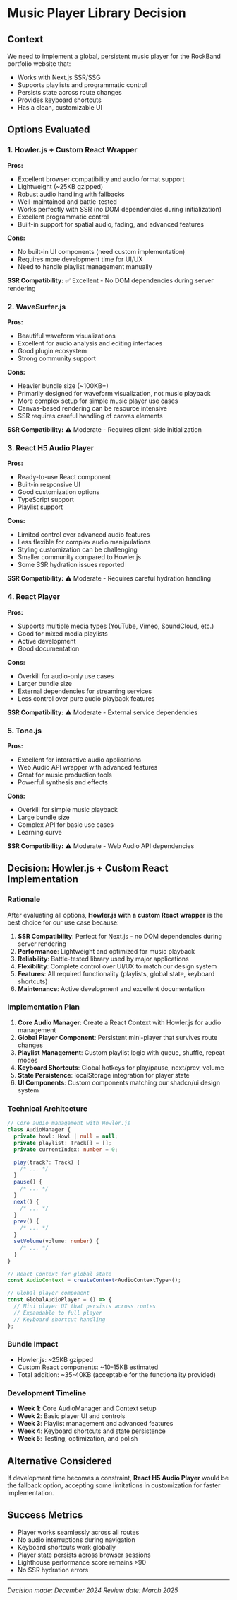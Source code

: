# Music Player Library Decision

## Context

We need to implement a global, persistent music player for the RockBand portfolio website that:

- Works with Next.js SSR/SSG
- Supports playlists and programmatic control
- Persists state across route changes
- Provides keyboard shortcuts
- Has a clean, customizable UI

## Options Evaluated

### 1. Howler.js + Custom React Wrapper

**Pros:**

- Excellent browser compatibility and audio format support
- Lightweight (~25KB gzipped)
- Robust audio handling with fallbacks
- Well-maintained and battle-tested
- Works perfectly with SSR (no DOM dependencies during initialization)
- Excellent programmatic control
- Built-in support for spatial audio, fading, and advanced features

**Cons:**

- No built-in UI components (need custom implementation)
- Requires more development time for UI/UX
- Need to handle playlist management manually

**SSR Compatibility:** ✅ Excellent - No DOM dependencies during server rendering

### 2. WaveSurfer.js

**Pros:**

- Beautiful waveform visualizations
- Excellent for audio analysis and editing interfaces
- Good plugin ecosystem
- Strong community support

**Cons:**

- Heavier bundle size (~100KB+)
- Primarily designed for waveform visualization, not music playback
- More complex setup for simple music player use cases
- Canvas-based rendering can be resource intensive
- SSR requires careful handling of canvas elements

**SSR Compatibility:** ⚠️ Moderate - Requires client-side initialization

### 3. React H5 Audio Player

**Pros:**

- Ready-to-use React component
- Built-in responsive UI
- Good customization options
- TypeScript support
- Playlist support

**Cons:**

- Limited control over advanced audio features
- Less flexible for complex audio manipulations
- Styling customization can be challenging
- Smaller community compared to Howler.js
- Some SSR hydration issues reported

**SSR Compatibility:** ⚠️ Moderate - Requires careful hydration handling

### 4. React Player

**Pros:**

- Supports multiple media types (YouTube, Vimeo, SoundCloud, etc.)
- Good for mixed media playlists
- Active development
- Good documentation

**Cons:**

- Overkill for audio-only use cases
- Larger bundle size
- External dependencies for streaming services
- Less control over pure audio playback features

**SSR Compatibility:** ⚠️ Moderate - External service dependencies

### 5. Tone.js

**Pros:**

- Excellent for interactive audio applications
- Web Audio API wrapper with advanced features
- Great for music production tools
- Powerful synthesis and effects

**Cons:**

- Overkill for simple music playback
- Large bundle size
- Complex API for basic use cases
- Learning curve

**SSR Compatibility:** ⚠️ Moderate - Web Audio API dependencies

## Decision: Howler.js + Custom React Implementation

### Rationale

After evaluating all options, **Howler.js with a custom React wrapper** is the best choice for our use case because:

1. **SSR Compatibility**: Perfect for Next.js - no DOM dependencies during server rendering
2. **Performance**: Lightweight and optimized for music playback
3. **Reliability**: Battle-tested library used by major applications
4. **Flexibility**: Complete control over UI/UX to match our design system
5. **Features**: All required functionality (playlists, global state, keyboard shortcuts)
6. **Maintenance**: Active development and excellent documentation

### Implementation Plan

1. **Core Audio Manager**: Create a React Context with Howler.js for audio management
2. **Global Player Component**: Persistent mini-player that survives route changes
3. **Playlist Management**: Custom playlist logic with queue, shuffle, repeat modes
4. **Keyboard Shortcuts**: Global hotkeys for play/pause, next/prev, volume
5. **State Persistence**: localStorage integration for player state
6. **UI Components**: Custom components matching our shadcn/ui design system

### Technical Architecture

```typescript
// Core audio management with Howler.js
class AudioManager {
  private howl: Howl | null = null;
  private playlist: Track[] = [];
  private currentIndex: number = 0;

  play(track?: Track) {
    /* ... */
  }
  pause() {
    /* ... */
  }
  next() {
    /* ... */
  }
  prev() {
    /* ... */
  }
  setVolume(volume: number) {
    /* ... */
  }
}

// React Context for global state
const AudioContext = createContext<AudioContextType>();

// Global player component
const GlobalAudioPlayer = () => {
  // Mini player UI that persists across routes
  // Expandable to full player
  // Keyboard shortcut handling
};
```

### Bundle Impact

- Howler.js: ~25KB gzipped
- Custom React components: ~10-15KB estimated
- Total addition: ~35-40KB (acceptable for the functionality provided)

### Development Timeline

- **Week 1**: Core AudioManager and Context setup
- **Week 2**: Basic player UI and controls
- **Week 3**: Playlist management and advanced features
- **Week 4**: Keyboard shortcuts and state persistence
- **Week 5**: Testing, optimization, and polish

## Alternative Considered

If development time becomes a constraint, **React H5 Audio Player** would be the fallback option, accepting some limitations in customization for faster implementation.

## Success Metrics

- Player works seamlessly across all routes
- No audio interruptions during navigation
- Keyboard shortcuts work globally
- Player state persists across browser sessions
- Lighthouse performance score remains >90
- No SSR hydration errors

---

_Decision made: December 2024_
_Review date: March 2025_
